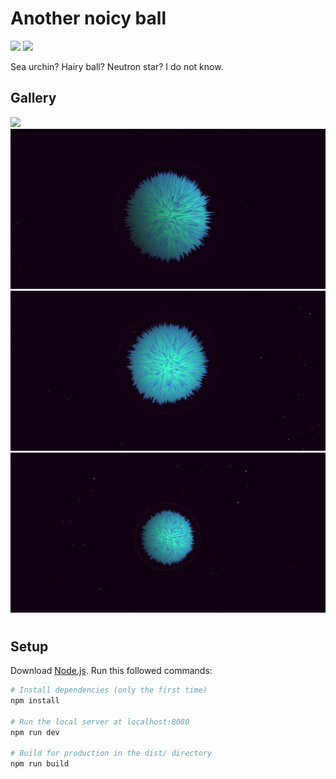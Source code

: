 # Another noicy ball
<p align="">
<img src="https://img.shields.io/badge/-OpenGL-informational" />
<img src="https://img.shields.io/badge/-Three.js-informational" />
</p>

Sea urchin? Hairy ball?
Neutron star? I do not know.

## Gallery
<img src="resources\images\noicy_ball.gif?raw=true" />
<img src="resources\images\noicy_ball_1.png?raw=true" />
<img src="resources\images\noicy_ball_2.png?raw=true" />
<img src="resources\images\noicy_ball_3.png?raw=true" />

#

## Setup
Download [Node.js](https://nodejs.org/en/download/).
Run this followed commands:

``` bash
# Install dependencies (only the first time)
npm install

# Run the local server at localhost:8080
npm run dev

# Build for production in the dist/ directory
npm run build
```

